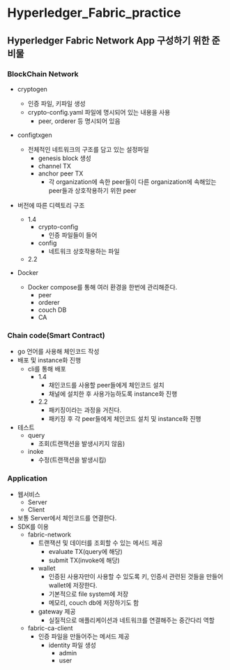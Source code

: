 # Hyperledger_Fabric_practice

## Hyperledger Fabric Network App 구성하기 위한 준비물

### BlockChain Network

- cryptogen
  - 인증 파일, 키파일 생성
  - crypto-config.yaml 파일에 명시되어 있는 내용을 사용
    - peer, orderer 등 명시되어 있음
- configtxgen
  - 전체적인 네트워크의 구조를 담고 있는 설정파일
    - genesis block 생성
    - channel TX
    - anchor peer TX
      - 각 organization에 속한 peer들이 다른 organization에 속해있는 peer들과 상호작용하기 위한 peer

- 버전에 따른 디렉토리 구조
  - 1.4
    - crypto-config
      - 인증 파일들이 들어
    - config
      - 네트워크 상호작용하는 파일
  - 2.2
- Docker
  - Docker compose를 통해 여러 환경을 한번에 관리해준다.
    - peer
    - orderer
    - couch DB
    - CA

### Chain code(Smart Contract)

- go 언어를 사용해 체인코드 작성
- 배포 및 instance화 진행
  - cli를 통해 배포
    - 1.4
      - 채인코드를 사용할 peer들에게 체인코드 설치
      - 채널에 설치한 후 사용가능하도록 instance화 진행
    - 2.2
      - 패키징이라는 과정을 거친다.
      - 패키징 후 각 peer들에게 체인코드 설치 및 instance화 진행
- 테스트
  - query
    - 조회(트랜잭션을 발생시키지 않음)
  - inoke
    - 수정(트랜잭션을 발생시킴)

### Application

- 웹서비스
  - Server
  - Client
- 보통 Server에서 체인코드를 연결한다.
- SDK를 이용
  - fabric-network
    - 트랜잭션 및 데이터를 조회할 수 있는 메서드 제공
      - evaluate TX(query에 해당)
      - submit TX(invoke에 해당)
    - wallet
      - 인증된 사용자만이 사용할 수 있도록 키, 인증서 관련된 것들을 만들어 wallet에 저장한다.
      - 기본적으로 file system에 저장
      - 메모리, couch db에 저장하기도 함
    - gateway 제공
      - 실질적으로 애플리케이션과 네트워크를 연결해주는 중간다리 역할
  - fabric-ca-client
    - 인증 파일을 만들어주는 메서드 제공
      - identity 파일 생성
        - admin
        - user